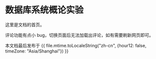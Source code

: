 # 数据库系统概论实验

这里是文档的首页。

评论功能有点小 bug，切换页面后无法加载出评论，如有需要刷新网页即可。

本文档最后发布于 {{ file.mtime.toLocaleString("zh-cn", {hour12: false, timeZone: "Asia/Shanghai"}) }}
